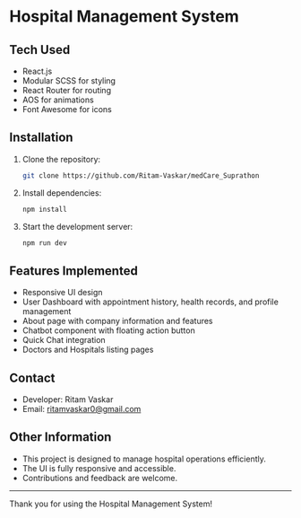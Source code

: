 # Hospital Management System

## Tech Used
- React.js
- Modular SCSS for styling
- React Router for routing
- AOS for animations
- Font Awesome for icons

## Installation
1. Clone the repository:
   ```bash
   git clone https://github.com/Ritam-Vaskar/medCare_Suprathon
   ```

2. Install dependencies:
   ```bash
   npm install
   ```
3. Start the development server:
   ```bash
   npm run dev
   ```


## Features Implemented
- Responsive UI design
- User Dashboard with appointment history, health records, and profile management
- About page with company information and features
- Chatbot component with floating action button
- Quick Chat integration
- Doctors and Hospitals listing pages

## Contact
- Developer: Ritam Vaskar
- Email: ritamvaskar0@gmail.com

## Other Information
- This project is designed to manage hospital operations efficiently.
- The UI is fully responsive and accessible.
- Contributions and feedback are welcome.

---

Thank you for using the Hospital Management System!